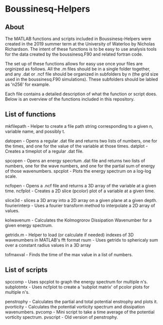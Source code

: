 # Boussinesq-Helpers

## About
The MATLAB functions and scripts included in Boussinesq-Helpers were created in the 2019 summer term at the University of Waterloo by Nicholas Richardson. The intent of these functions is to be easy to use analysis tools for the data created by the boussinesq.F90 and related fortran code.

The set up of these functions allows for easy use once your files are orginized as follows. All the .m files should be in a single folder together, and any .dat or .ncf file should be organized in subfolders by n (the grid size used in the boussinesq.F90 simulations). These subfolders should be labled as 'n256' for example.

Each file contains a detailed description of what the function or script does. Below is an overview of the functions included in this repository.

## List of functions
mkfilepath - Helper to create a file path string corresponding to a given n, variable name, and possibly t.

datopen - Opens a regular .dat file and returns two lists of numbers, one for the times, and one for the value of the variable at those times.
datplot - Creates a timeplot of a regular .dat file.

spcopen - Opens an energy specrtum .dat file and returns two lists of numbers, one for the wave numbers, and one for the partial sum of energy of those wavenumbers.
spcplot - Plots the energy spectrum on a log-log scale.

ncfopen - Opens a .ncf file and returns a 3D array of the variable at a given time.
ncfplot - Creates a 2D slice (pcolor) plot of a variable at a given time.

slice3d - slices a 3D array into a 2D array on a given plane at a given depth.
fourierinterp - Uses a fourier transform method to interpolate a 2D array of values.

kolwavenum - Calculates the Kolmogrorov Dissipation Wavenumber for a given energy spectrum.

getridx.m - Helper to load (or calculate if needed) indexes of 3D wavenumbers in MATLAB's fft format
rsum - Uses getridx to sphericaly sum over a constant radius values in a 3D array

tofmaxval - Finds the time of the max value in a list of numbers.

## List of scripts
spccomp - Uses spcplot to graph the energy spectrum for multiple n's.
subplotmtx - Uses ncfplot to create a 'subplot matrix' of pcolor plots for multiple n's.

penstrophy - Calculates the partial and total potential enstrophy and plots it.
pvorticity - Calculates the potential vorticity spectrum and dissipation wavenumbers.
pvcomp - Mini script to take a time average of the potential vorticity spectrum.
pvscript - Old version of penstrophy.
